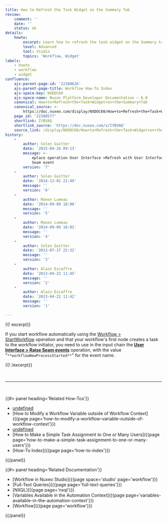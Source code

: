```yaml
---
title: How to Refresh the Task Widget on the Summary Tab
review:
    comment: ''
    date: ''
    status: ok
details:
    howto:
        excerpt: Learn how to refresh the task widget on the Summary tab.
        level: Advanced
        tool: Studio
        topics: 'Workflow, Widget'
labels:
    - howto
    - workflow
    - widget
confluence:
    ajs-parent-page-id: '22380626'
    ajs-parent-page-title: Workflow How-To Index
    ajs-space-key: NXDOC60
    ajs-space-name: Nuxeo Platform Developer Documentation — 6.0
    canonical: How+to+Refresh+the+Task+Widget+on+the+Summary+Tab
    canonical_source: >-
        https://doc.nuxeo.com/display/NXDOC60/How+to+Refresh+the+Task+Widget+on+the+Summary+Tab
    page_id: '22380577'
    shortlink: IYBVAQ
    shortlink_source: 'https://doc.nuxeo.com/x/IYBVAQ'
    source_link: /display/NXDOC60/How+to+Refresh+the+Task+Widget+on+the+Summary+Tab
history:
    - 
        author: Solen Guitter
        date: '2015-04-24 09:13'
        message: >-
            eplace operation User Interface >Refresh with User Interface > Raise
            Seam event
        version: '7'
    - 
        author: Solen Guitter
        date: '2014-12-01 21:49'
        message: ''
        version: '6'
    - 
        author: Manon Lumeau
        date: '2014-09-09 18:08'
        message: ''
        version: '5'
    - 
        author: Manon Lumeau
        date: '2014-09-09 18:01'
        message: ''
        version: '4'
    - 
        author: Solen Guitter
        date: '2013-07-17 22:32'
        message: ''
        version: '3'
    - 
        author: Alain Escaffre
        date: '2013-04-22 11:45'
        message: ''
        version: '2'
    - 
        author: Alain Escaffre
        date: '2013-04-22 11:42'
        message: ''
        version: '1'

---
```

{{! excerpt}}

If you start workflow automatically using the&nbsp;[Workflow > StartWorkflow](http://explorer.nuxeo.org/nuxeo/site/distribution/Nuxeo%20Platform-6.0/viewOperation/Context.StartWorkflow)&nbsp;operation and that your workflow's first node creates a task to the workflow initiator, you need to use in the input chain the&nbsp;**[User Interface > Raise Seam events](http://explorer.nuxeo.org/nuxeo/site/distribution/Nuxeo%20Platform-6.0/viewOperation/Seam.RaiseEvents)**&nbsp;operation, with the value "<span style="color: rgb(34,34,34);">`**workflowNewProcessStarted**`" for the event name.</span>

{{! /excerpt}}

&nbsp;

* * *

&nbsp;

<div class="row" data-equalizer data-equalize-on="medium"><div class="column medium-6">{{#> panel heading='Related How-Tos'}}

*   [undefined]()&nbsp;
*   [How to Modify a Workflow Variable outside of Workflow Context]({{page page='how-to-modify-a-workflow-variable-outside-of-workflow-context'}})
*   [undefined]()&nbsp;
*   [How to Make a Simple Task Assignment to One or Many Users]({{page page='how-to-make-a-simple-task-assignment-to-one-or-many-users'}})&nbsp;
*   [How-To Index]({{page page='how-to-index'}})

{{/panel}}</div><div class="column medium-6">{{#> panel heading='Related Documentation'}}

*   [Workflow in Nuxeo Studio]({{page space='studio' page='workflow'}})
*   [Full-Text Queries]({{page page='full-text-queries'}})
*   [NXQL]({{page page='nxql'}})
*   [Variables Available in the Automation Context]({{page page='variables-available-in-the-automation-context'}})
*   [Workflow]({{page page='workflow'}})

{{/panel}}</div></div>